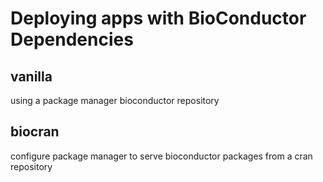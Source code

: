# Deploying apps with BioConductor Dependencies

## vanilla

using a package manager bioconductor repository

## biocran

configure package manager to serve bioconductor packages from a cran repository
